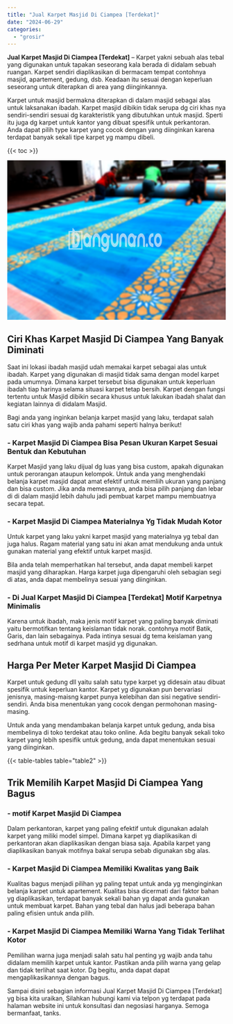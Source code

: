 ```yaml
---
title: "Jual Karpet Masjid Di Ciampea [Terdekat]"
date: "2024-06-29"
categories: 
  - "grosir"
---
```


**Jual Karpet Masjid Di Ciampea \[Terdekat\]** – Karpet yakni sebuah alas tebal yang digunakan untuk tapakan seseorang kala berada di didalam sebuah ruangan. Karpet sendiri diaplikasikan di bermacam tempat contohnya masjid, apartement, gedung, dsb. Keadaan itu sesuai dengan keperluan seseorang untuk diterapkan di area yang diinginkannya.

Karpet untuk masjid bermakna diterapkan di dalam masjid sebagai alas untuk laksanakan ibadah. Karpet masjid dibikin tidak serupa dg ciri khas nya sendiri-sendiri sesuai dg karakteristik yang dibutuhkan untuk masjid. Sperti itu juga dg karpet untuk kantor yang dibuat spesifik untuk perkantoran. Anda dapat pilih type karpet yang cocok dengan yang diinginkan karena terdapat banyak sekali tipe karpet yg mampu dibeli.

{{< toc >}}

![Jual Karpet Masjid Di Ciampea [Terdekat]](/images/grosir-karpet-murah-32.png)

## Ciri Khas Karpet Masjid Di Ciampea Yang Banyak Diminati

Saat ini lokasi ibadah masjid udah memakai karpet sebagai alas untuk ibadah. Karpet yang digunakan di masjid tidak sama dengan model karpet pada umumnya. Dimana karpet tersebut bisa digunakan untuk keperluan ibadah tiap harinya selama situasi karpet tetap bersih. Karpet dengan fungsi tertentu untuk Masjid dibikin secara khusus untuk lakukan ibadah shalat dan kegiatan lainnya di didalam Masjid.

Bagi anda yang inginkan belanja karpet masjid yang laku, terdapat salah satu ciri khas yang wajib anda pahami seperti halnya berikut!

### \- Karpet Masjid Di Ciampea Bisa Pesan Ukuran Karpet Sesuai Bentuk dan Kebutuhan

Karpet Masjid yang laku dijual dg luas yang bisa custom, apakah digunakan untuk perorangan ataupun kelompok. Untuk anda yang menghendaki belanja karpet masjid dapat amat efektif untuk memliih ukuran yang panjang dan bisa custom. Jika anda memesannya, anda bisa pilih panjang dan lebar di di dalam masjid lebih dahulu jadi pembuat karpet mampu membuatnya secara tepat.

### \- Karpet Masjid Di Ciampea Materialnya Yg Tidak Mudah Kotor

Untuk karpet yang laku yakni karpet masjid yang materialnya yg tebal dan juga halus. Ragam material yang satu ini akan amat mendukung anda untuk gunakan material yang efektif untuk karpet masjid.

Bila anda telah memperhatikan hal tersebut, anda dapat membeli karpet masjid yang diharapkan. Harga karpet juga dipengaruhi oleh sebagian segi di atas, anda dapat membelinya sesuai yang diinginkan.

### \- Di Jual Karpet Masjid Di Ciampea \[Terdekat\] Motif Karpetnya Minimalis

Karena untuk ibadah, maka jenis motif karpet yang paling banyak diminati yaitu bermotifkan tentang keislaman tidak norak. contohnya motif Batik, Garis, dan lain sebagainya. Pada intinya sesuai dg tema keislaman yang sedrhana untuk motif di karpet masjid yg digunakan.

## Harga Per Meter Karpet Masjid Di Ciampea

Karpet untuk gedung dll yaitu salah satu type karpet yg didesain atau dibuat spesifik untuk keperluan kantor. Karpet yg digunakan pun bervariasi jenisnya, masing-maisng karpet punya kelebihan dan sisi negative sendiri-sendiri. Anda bisa menentukan yang cocok dengan permohonan masing-masing.

Untuk anda yang mendambakan belanja karpet untuk gedung, anda bisa membelinya di toko terdekat atau toko online. Ada begitu banyak sekali toko karpet yang lebih spesifik untuk gedung, anda dapat menentukan sesuai yang diinginkan.

{{< table-tables table="table2" >}}

## Trik Memilih Karpet Masjid Di Ciampea Yang Bagus

### \- motif Karpet Masjid Di Ciampea

Dalam perkantoran, karpet yang paling efektif untuk digunakan adalah karpet yang miliki model simpel. Dimana karpet yg diaplikasikan di perkantoran akan diaplikasikan dengan biasa saja. Apabila karpet yang diaplikasikan banyak motifnya bakal serupa sebab digunakan sbg alas.

### \- Karpet Masjid Di Ciampea Memiliki Kwalitas yang Baik

Kualitas bagus menjadi pilihan yg paling tepat untuk anda yg menginginkan belanja karpet untuk apartement. Kualitas bisa dicermati dari faktor bahan yg diaplikasikan, terdapat banyak sekali bahan yg dapat anda gunakan untuk membuat karpet. Bahan yang tebal dan halus jadi beberapa bahan paling efisien untuk anda pilih.

### \- Karpet Masjid Di Ciampea Memiliki Warna Yang Tidak Terlihat Kotor

Pemilihan warna juga menjadi salah satu hal penting yg wajib anda tahu didalam memilih karpet untuk kantor. Pastikan anda pilih warna yang gelap dan tidak terlihat saat kotor. Dg begitu, anda dapat dapat mengaplikasikannya dengan bagus.

Sampai disini sebagian informasi Jual Karpet Masjid Di Ciampea \[Terdekat\] yg bisa kita uraikan, Silahkan hubungi kami via telpon yg terdapat pada halaman website ini untuk konsultasi dan negosiasi harganya. Semoga bermanfaat, tanks.
